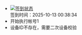 - [![签到状态](https://github.com/womade/Cloud189-Actions/actions/workflows/main.yml/badge.svg?branch=main)](https://github.com/womade/Cloud189-Actions/actions/workflows/main.yml) <br> 签到时间：2025-10-13 00:38:34
- 开始执行帐号1
- 设备ID不存在，需要二次设备校验
